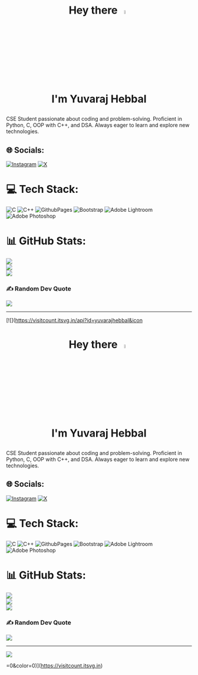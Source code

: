 <h1 align="center">Hey there <img src="https://media.giphy.com/media/hvRJCLFzcasrR4ia7z/giphy.gif" width="5%" /> 

I'm Yuvaraj Hebbal</h1>
CSE Student passionate about coding and problem-solving. Proficient in Python, C, OOP with C++, and DSA. Always eager to learn and explore new technologies.


## 🌐 Socials:
[![Instagram](https://img.shields.io/badge/Instagram-%23E4405F.svg?logo=Instagram&logoColor=white)](https://www.instagram.com/yuvarajhebbal?igsh=MTZwbTdkYmhhcjJyOA==) [![X](https://img.shields.io/badge/X-black.svg?logo=X&logoColor=white)](https://x.com/@hebbal_yuvaraj) 

# 💻 Tech Stack:
![C](https://img.shields.io/badge/c-%2300599C.svg?style=for-the-badge&logo=c&logoColor=white) ![C++](https://img.shields.io/badge/c++-%2300599C.svg?style=for-the-badge&logo=c%2B%2B&logoColor=white) ![GithubPages](https://img.shields.io/badge/github%20pages-121013?style=for-the-badge&logo=github&logoColor=white) ![Bootstrap](https://img.shields.io/badge/bootstrap-%238511FA.svg?style=for-the-badge&logo=bootstrap&logoColor=white) ![Adobe Lightroom](https://img.shields.io/badge/Adobe%20Lightroom-31A8FF.svg?style=for-the-badge&logo=Adobe%20Lightroom&logoColor=white) ![Adobe Photoshop](https://img.shields.io/badge/adobe%20photoshop-%2331A8FF.svg?style=for-the-badge&logo=adobe%20photoshop&logoColor=white)
# 📊 GitHub Stats:
![](https://github-readme-stats.vercel.app/api?username=yuvarajhebbal&theme=midnight-purple&hide_border=false&include_all_commits=false&count_private=false)<br/>
![](https://github-readme-streak-stats.herokuapp.com/?user=yuvarajhebbal&theme=midnight-purple&hide_border=false)<br/>
![](https://github-readme-stats.vercel.app/api/top-langs/?username=yuvarajhebbal&theme=midnight-purple&hide_border=false&include_all_commits=false&count_private=false&layout=compact)

### ✍️ Random Dev Quote
![](https://quotes-github-readme.vercel.app/api?type=vetical&theme=tokyonight)

---
[![](https://visitcount.itsvg.in/api?id=yuvarajhebbal&icon<h1 align="center">Hey there <img src="https://media.giphy.com/media/hvRJCLFzcasrR4ia7z/giphy.gif" width="5%" /> 

I'm Yuvaraj Hebbal</h1>
CSE Student passionate about coding and problem-solving. Proficient in Python, C, OOP with C++, and DSA. Always eager to learn and explore new technologies.


## 🌐 Socials:
[![Instagram](https://img.shields.io/badge/Instagram-%23E4405F.svg?logo=Instagram&logoColor=white)](https://www.instagram.com/yuvarajhebbal?igsh=MTZwbTdkYmhhcjJyOA==) [![X](https://img.shields.io/badge/X-black.svg?logo=X&logoColor=white)](https://x.com/@hebbal_yuvaraj) 

# 💻 Tech Stack:
![C](https://img.shields.io/badge/c-%2300599C.svg?style=for-the-badge&logo=c&logoColor=white) ![C++](https://img.shields.io/badge/c++-%2300599C.svg?style=for-the-badge&logo=c%2B%2B&logoColor=white) ![GithubPages](https://img.shields.io/badge/github%20pages-121013?style=for-the-badge&logo=github&logoColor=white) ![Bootstrap](https://img.shields.io/badge/bootstrap-%238511FA.svg?style=for-the-badge&logo=bootstrap&logoColor=white) ![Adobe Lightroom](https://img.shields.io/badge/Adobe%20Lightroom-31A8FF.svg?style=for-the-badge&logo=Adobe%20Lightroom&logoColor=white) ![Adobe Photoshop](https://img.shields.io/badge/adobe%20photoshop-%2331A8FF.svg?style=for-the-badge&logo=adobe%20photoshop&logoColor=white)
# 📊 GitHub Stats:
![](https://github-readme-stats.vercel.app/api?username=yuvarajhebbal&theme=midnight-purple&hide_border=false&include_all_commits=false&count_private=false)<br/>
![](https://github-readme-streak-stats.herokuapp.com/?user=yuvarajhebbal&theme=midnight-purple&hide_border=false)<br/>
![](https://github-readme-stats.vercel.app/api/top-langs/?username=yuvarajhebbal&theme=midnight-purple&hide_border=false&include_all_commits=false&count_private=false&layout=compact)

### ✍️ Random Dev Quote
![](https://quotes-github-readme.vercel.app/api?type=vetical&theme=tokyonight)

---
[![](https://visitcount.itsvg.in/api?id=yuvarajhebbal&icon=0&color=0)](https://visitcount.itsvg.in)

<!-- Proudly created with GPRM ( https://gprm.itsvg.in ) -->
=0&color=0)](https://visitcount.itsvg.in)

<!-- Proudly created with GPRM ( https://gprm.itsvg.in ) -->
